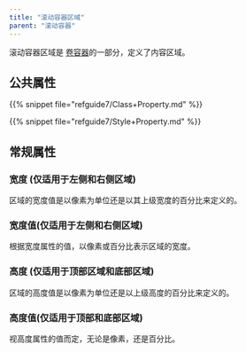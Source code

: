 ```yaml
---
title: "滚动容器区域"
parent: "滚动容器"
---
```



滚动容器区域是 [卷容器](scroll-container)的一部分，定义了内容区域。

## 公共属性

{{% snippet file="refguide7/Class+Property.md" %}}

{{% snippet file="refguide7/Style+Property.md" %}}

## 常规属性

### 宽度 (仅适用于左侧和右侧区域)

区域的宽度值是以像素为单位还是以其上级宽度的百分比来定义的。

### 宽度值(仅适用于左侧和右侧区域)

根据宽度属性的值，以像素或百分比表示区域的宽度。

### 高度 (仅适用于顶部区域和底部区域)

区域的高度值是以像素为单位还是以上级高度的百分比来定义的。

### 高度值(仅适用于顶部和底部区域)

视高度属性的值而定，无论是像素，还是百分比。
